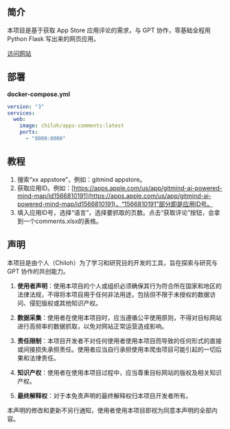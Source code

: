 ## 简介
本项目是基于获取 App Store 应用评论的需求，与 GPT 协作，零基础全程用 Python Flask 写出来的网页应用。

[访问网站](https://apps.chiloh.cn)

## 部署

**docker-compose.yml**

```yml
version: "3"
services:
  web:
    image: chiloh/apps-comments:latest
    ports:
      - "8000:8000"
```

## 教程
1. 搜索“xx appstore”，例如：gitmind appstore。
2. 获取应用ID。例如：[https://apps.apple.com/us/app/gitmind-ai-powered-mind-map/id1566810191](https://apps.apple.com/us/app/gitmind-ai-powered-mind-map/id1566810191)，“1566810191”部分即是应用ID号。
3. 填入应用ID号，选择“语言”，选择要抓取的页数。点击“获取评论”按钮，会拿到一个comments.xlsx的表格。

## 声明

本项目是由个人（Chiloh）为了学习和研究目的开发的工具，旨在探索与研究与 GPT 协作的共创能力。

1. **使用者声明**：使用本项目的个人或组织必须确保其行为符合所在国家和地区的法律法规，不得将本项目用于任何非法用途，包括但不限于未授权的数据访问、侵犯版权或其他知识产权。

2. **数据采集**：使用者在使用本项目时，应当遵循公平使用原则，不得对目标网站进行高频率的数据抓取，以免对网站正常运营造成影响。

3. **责任限制**：本项目开发者不对任何使用者使用本项目而导致的任何形式的直接或间接损失承担责任。使用者应当自行承担使用本爬虫项目可能引起的一切后果和法律责任。

4. **知识产权**：使用者在使用本项目过程中，应当尊重目标网站的版权及相关知识产权。

5. **最终解释权**：对于本免责声明的最终解释权归本项目开发者所有。

本声明的修改和更新不另行通知，使用者使用本项目即视为同意本声明的全部内容。
